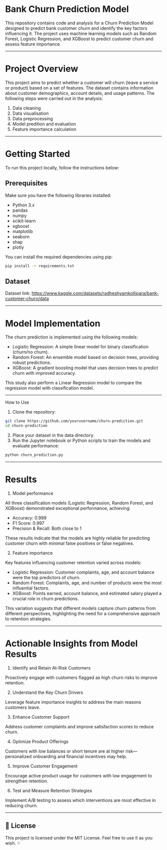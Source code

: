 # Bank Churn Prediction Model

This repository contains code and analysis for a Churn Prediction Model designed to predict bank customer churn and identify the key factors influencing it. The project uses machine learning models such as Random Forest, Logistic Regression, and XGBoost to predict customer churn and assess feature importance.

---

# Project Overview
This project aims to predict whether a customer will churn (leave a service or product) based on a set of features. The dataset contains information about customer demographics, account details, and usage patterns. The following steps were carried out in the analysis:
1. Data cleaning
2. Data visualisation
3. Data preprocessing
4. Model predition and evaluation
5. Feature importance calculation

---

# Getting Started
To run this project locally, follow the instructions below:

## Prerequisites
Make sure you have the following libraries installed:
- Python 3.x
- pandas
- numpy
- scikit-learn
- xgboost
- matplotlib
- seaborn
- shap
- plotly

You can install the required dependencies using pip:
```bash
pip install -r requirements.txt
```
## Dataset
Dataset link: https://www.kaggle.com/datasets/radheshyamkollipara/bank-customer-churn/data

---

# Model Implementation
The churn prediction is implemented using the following models:

- Logistic Regression: A simple linear model for binary classification (churn/no churn).
- Random Forest: An ensemble model based on decision trees, providing robust predictions.
- XGBoost: A gradient boosting model that uses decision trees to predict churn with improved accuracy.

This study also perform a Linear Regression model to compare the regression model with classification model. 

---

How to Use
1. Clone the repository:
```bash
git clone https://github.com/yourusername/churn-prediction.git
cd churn-prediction
```
2. Place your dataset in the data directory.
3. Run the Jupyter notebook or Python scripts to train the models and evaluate performance:
```bash
python churn_prediction.py
```
---
# Results
1. Model performance

All three classification models (Logistic Regression, Random Forest, and XGBoost) demonstrated exceptional performance, achieving:
  - Accuracy: 0.999
  - F1 Score: 0.997
  - Precision & Recall: Both close to 1

These results indicate that the models are highly reliable for predicting customer churn with minimal false positives or false negatives.

2. Feature importance

Key features influencing customer retention varied across models:
  - Logistic Regression: Customer complaints, age, and account balance were the top predictors of churn.
  - Random Forest: Complaints, age, and number of products were the most influential factors.
  - XGBoost: Points earned, account balance, and estimated salary played a crucial role in churn predictions. 

This variation suggests that different models capture churn patterns from different perspectives, highlighting the need for a comprehensive approach to retention strategies.

---

# Actionable Insights from Model Results
1. Identify and Retain At-Risk Customers

Proactively engage with customers flagged as high churn risks to improve retention.

2. Understand the Key Churn Drivers

Leverage feature importance insights to address the main reasons customers leave.

3. Enhance Customer Support

Address customer complaints and improve satisfaction scores to reduce churn.

4. Optimize Product Offerings

Customers with low balances or short tenure are at higher risk—personalized onboarding and financial incentives may help.

5. Improve Customer Engagement

Encourage active product usage for customers with low engagement to strengthen retention.

6. Test and Measure Retention Strategies

Implement A/B testing to assess which interventions are most effective in reducing churn.

---
## 📄 License
This project is licensed under the MIT License. Feel free to use it as you wish. ✨


